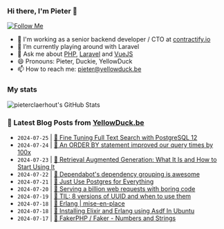 ### Hi there, I'm Pieter 👋  
[![Follow Me](https://img.shields.io/github/followers/pieterclaerhout?label=Follow&style=social)](https://github.com/pieterclaerhout)

- 🏢 I'm working as a senior backend developer / CTO at [contractify.io](https://contractify.io)
- 🌱 I’m currently playing around with Laravel
- 💬 Ask me about [PHP](https://php.net), [Laravel](http://laravel.com) and [VueJS](https://vuejs.org)
- 😄 Pronouns: Pieter, Duckie, YellowDuck
- 📫 How to reach me: pieter@yellowduck.be

### My stats

![pieterclaerhout's GitHub Stats](https://github-readme-stats.vercel.app/api?username=pieterclaerhout&show_icons=true&count_private=true&line_height=40)

### 📩 Latest Blog Posts from [YellowDuck.be](https://www.yellowduck.be/)
<!-- BLOG-POST-LIST:START -->
- `2024-07-25` | [🔗 Fine Tuning Full Text Search with PostgreSQL 12](https://www.yellowduck.be/posts/fine-tuning-full-text-search-with-postgresql-12-big-machine)  
- `2024-07-24` | [🔗 An ORDER BY statement improved our query times by 100x](https://www.yellowduck.be/posts/an-order-by-statement-improved-our-query-times-by-100x)  
- `2024-07-23` | [🔗 Retrieval Augmented Generation: What It Is and How to Start Using It](https://www.yellowduck.be/posts/retrieval-augmented-generation-what-it-is-and-how-to-start-using-it)  
- `2024-07-22` | [🔗 Dependabot&#39;s dependency grouping is awesome](https://www.yellowduck.be/posts/dependabots-dependency-grouping-is-awesome-programming-for-fun-and-profit)  
- `2024-07-21` | [🔗 Just Use Postgres for Everything](https://www.yellowduck.be/posts/just-use-postgres-for-everything-amazing-cto)  
- `2024-07-20` | [🔗 Serving a billion web requests with boring code](https://www.yellowduck.be/posts/serving-a-billion-web-requests-with-boring-code)  
- `2024-07-19` | [🔗 TIL: 8 versions of UUID and when to use them](https://www.yellowduck.be/posts/til-8-versions-of-uuid-and-when-to-use-them-nicoleatweb)  
- `2024-07-18` | [🔗 Erlang | mise-en-place](https://www.yellowduck.be/posts/erlang-mise-en-place)  
- `2024-07-18` | [🔗 Installing Elixir and Erlang using Asdf In Ubuntu](https://www.yellowduck.be/posts/installing-elixir-and-erlang-using-asdf-in-ubuntu)  
- `2024-07-17` | [🔗 FakerPHP / Faker - Numbers and Strings](https://www.yellowduck.be/posts/fakerphp-faker-numbers-and-strings)  

<!-- BLOG-POST-LIST:END -->
